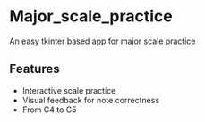 # Major_scale_practice
An easy tkinter based app for major scale practice  

## Features
- Interactive scale practice
- Visual feedback for note correctness
- From C4 to C5  
